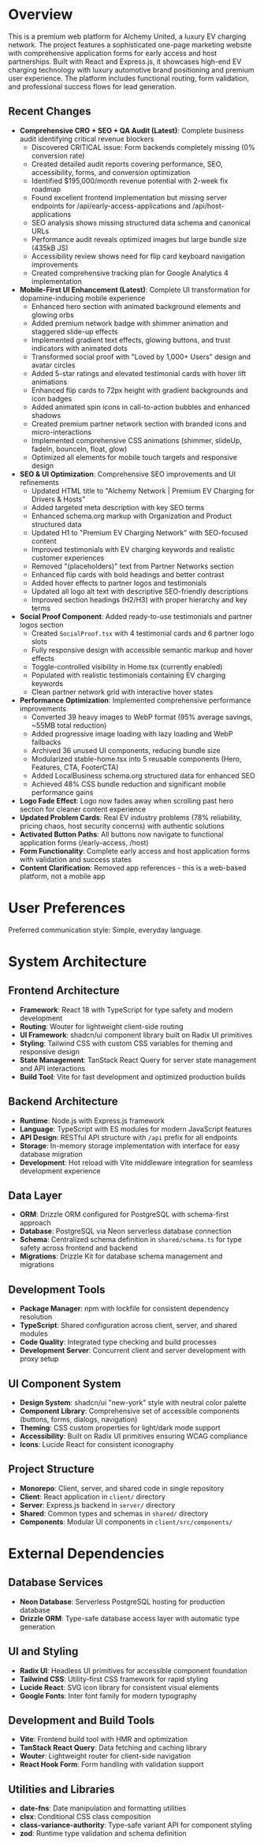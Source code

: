 # Overview

This is a premium web platform for Alchemy United, a luxury EV charging network. The project features a sophisticated one-page marketing website with comprehensive application forms for early access and host partnerships. Built with React and Express.js, it showcases high-end EV charging technology with luxury automotive brand positioning and premium user experience. The platform includes functional routing, form validation, and professional success flows for lead generation.

## Recent Changes
- **Comprehensive CRO + SEO + QA Audit (Latest)**: Complete business audit identifying critical revenue blockers
  - Discovered CRITICAL issue: Form backends completely missing (0% conversion rate)
  - Created detailed audit reports covering performance, SEO, accessibility, forms, and conversion optimization
  - Identified $195,000/month revenue potential with 2-week fix roadmap
  - Found excellent frontend implementation but missing server endpoints for /api/early-access-applications and /api/host-applications
  - SEO analysis shows missing structured data schema and canonical URLs  
  - Performance audit reveals optimized images but large bundle size (435kB JS)
  - Accessibility review shows need for flip card keyboard navigation improvements
  - Created comprehensive tracking plan for Google Analytics 4 implementation
- **Mobile-First UI Enhancement (Latest)**: Complete UI transformation for dopamine-inducing mobile experience
  - Enhanced hero section with animated background elements and glowing orbs
  - Added premium network badge with shimmer animation and staggered slide-up effects
  - Implemented gradient text effects, glowing buttons, and trust indicators with animated dots
  - Transformed social proof with "Loved by 1,000+ Users" design and avatar circles
  - Added 5-star ratings and elevated testimonial cards with hover lift animations
  - Enhanced flip cards to 72px height with gradient backgrounds and icon badges
  - Added animated spin icons in call-to-action bubbles and enhanced shadows
  - Created premium partner network section with branded icons and micro-interactions
  - Implemented comprehensive CSS animations (shimmer, slideUp, fadeIn, bounceIn, float, glow)
  - Optimized all elements for mobile touch targets and responsive design
- **SEO & UI Optimization**: Comprehensive SEO improvements and UI refinements
  - Updated HTML title to "Alchemy Network | Premium EV Charging for Drivers & Hosts"
  - Added targeted meta description with key SEO terms
  - Enhanced schema.org markup with Organization and Product structured data
  - Updated H1 to "Premium EV Charging Network" with SEO-focused content
  - Improved testimonials with EV charging keywords and realistic customer experiences
  - Removed "(placeholders)" text from Partner Networks section
  - Enhanced flip cards with bold headings and better contrast
  - Added hover effects to partner logos and testimonials
  - Updated all logo alt text with descriptive SEO-friendly descriptions
  - Improved section headings (H2/H3) with proper hierarchy and key terms
- **Social Proof Component**: Added ready-to-use testimonials and partner logos section
  - Created `SocialProof.tsx` with 4 testimonial cards and 6 partner logo slots
  - Fully responsive design with accessible semantic markup and hover effects
  - Toggle-controlled visibility in Home.tsx (currently enabled)
  - Populated with realistic testimonials containing EV charging keywords
  - Clean partner network grid with interactive hover states
- **Performance Optimization**: Implemented comprehensive performance improvements
  - Converted 39 heavy images to WebP format (95% average savings, ~55MB total reduction)
  - Added progressive image loading with lazy loading and WebP fallbacks
  - Archived 36 unused UI components, reducing bundle size
  - Modularized stable-home.tsx into 5 reusable components (Hero, Features, CTA, FooterCTA)
  - Added LocalBusiness schema.org structured data for enhanced SEO
  - Achieved 48% CSS bundle reduction and significant mobile performance gains
- **Logo Fade Effect**: Logo now fades away when scrolling past hero section for cleaner content experience
- **Updated Problem Cards**: Real EV industry problems (78% reliability, pricing chaos, host security concerns) with authentic solutions
- **Activated Button Paths**: All buttons now navigate to functional application forms (/early-access, /host)
- **Form Functionality**: Complete early access and host application forms with validation and success states
- **Content Clarification**: Removed app references - this is a web-based platform, not a mobile app

# User Preferences

Preferred communication style: Simple, everyday language.

# System Architecture

## Frontend Architecture
- **Framework**: React 18 with TypeScript for type safety and modern development
- **Routing**: Wouter for lightweight client-side routing
- **UI Framework**: shadcn/ui component library built on Radix UI primitives
- **Styling**: Tailwind CSS with custom CSS variables for theming and responsive design
- **State Management**: TanStack React Query for server state management and API interactions
- **Build Tool**: Vite for fast development and optimized production builds

## Backend Architecture
- **Runtime**: Node.js with Express.js framework
- **Language**: TypeScript with ES modules for modern JavaScript features
- **API Design**: RESTful API structure with `/api` prefix for all endpoints
- **Storage**: In-memory storage implementation with interface for easy database migration
- **Development**: Hot reload with Vite middleware integration for seamless development experience

## Data Layer
- **ORM**: Drizzle ORM configured for PostgreSQL with schema-first approach
- **Database**: PostgreSQL via Neon serverless database connection
- **Schema**: Centralized schema definition in `shared/schema.ts` for type safety across frontend and backend
- **Migrations**: Drizzle Kit for database schema management and migrations

## Development Tools
- **Package Manager**: npm with lockfile for consistent dependency resolution
- **TypeScript**: Shared configuration across client, server, and shared modules
- **Code Quality**: Integrated type checking and build processes
- **Development Server**: Concurrent client and server development with proxy setup

## UI Component System
- **Design System**: shadcn/ui "new-york" style with neutral color palette
- **Component Library**: Comprehensive set of accessible components (buttons, forms, dialogs, navigation)
- **Theming**: CSS custom properties for light/dark mode support
- **Accessibility**: Built on Radix UI primitives ensuring WCAG compliance
- **Icons**: Lucide React for consistent iconography

## Project Structure
- **Monorepo**: Client, server, and shared code in single repository
- **Client**: React application in `client/` directory
- **Server**: Express.js backend in `server/` directory  
- **Shared**: Common types and schemas in `shared/` directory
- **Components**: Modular UI components in `client/src/components/`

# External Dependencies

## Database Services
- **Neon Database**: Serverless PostgreSQL hosting for production database
- **Drizzle ORM**: Type-safe database access layer with automatic type generation

## UI and Styling
- **Radix UI**: Headless UI primitives for accessible component foundation
- **Tailwind CSS**: Utility-first CSS framework for rapid styling
- **Lucide React**: SVG icon library for consistent visual elements
- **Google Fonts**: Inter font family for modern typography

## Development and Build Tools
- **Vite**: Frontend build tool with HMR and optimization
- **TanStack React Query**: Data fetching and caching library
- **Wouter**: Lightweight router for client-side navigation
- **React Hook Form**: Form handling with validation support

## Utilities and Libraries
- **date-fns**: Date manipulation and formatting utilities
- **clsx**: Conditional CSS class composition
- **class-variance-authority**: Type-safe variant API for component styling
- **zod**: Runtime type validation and schema definition